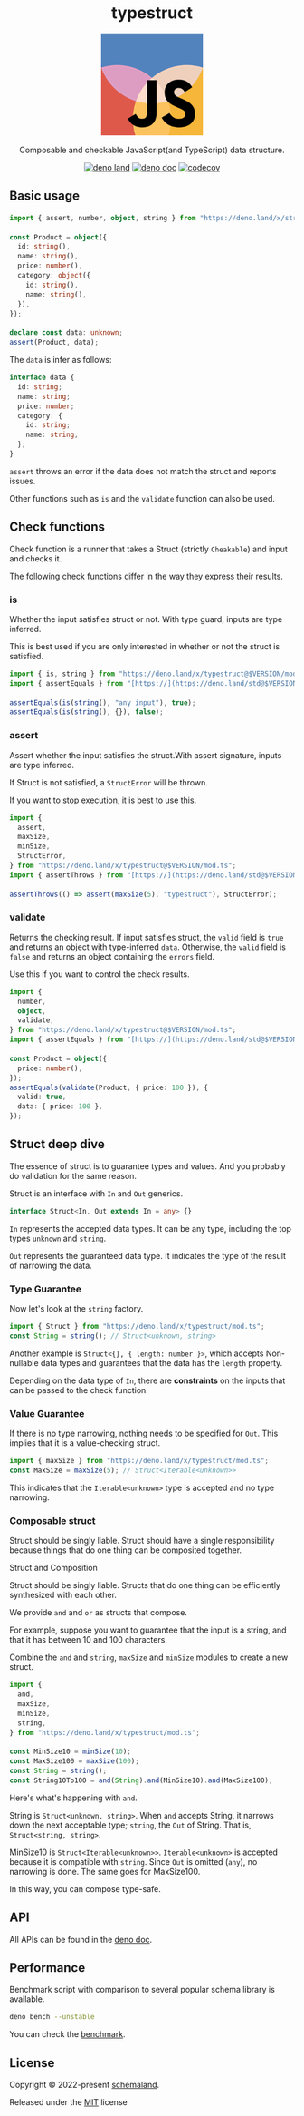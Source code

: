<div align="center">

# typestruct

<img alt="logo icon" src="./_medias/logo.png" width="180px" height="180px">

Composable and checkable JavaScript(and TypeScript) data structure.

[![deno land](http://img.shields.io/badge/available%20on-deno.land/x-lightgrey.svg?logo=deno)](https://deno.land/x/schema_js)
[![deno doc](https://doc.deno.land/badge.svg)](https://doc.deno.land/https/deno.land/x/schema_js/mod.ts)
[![codecov](https://codecov.io/gh/schemaland/schema.js/branch/beta/graph/badge.svg?token=nHsoT44zg6)](https://codecov.io/gh/schemaland/schema.js)

</div>

## Basic usage

```ts
import { assert, number, object, string } from "https://deno.land/x/struct";

const Product = object({
  id: string(),
  name: string(),
  price: number(),
  category: object({
    id: string(),
    name: string(),
  }),
});

declare const data: unknown;
assert(Product, data);
```

The `data` is infer as follows:

```ts
interface data {
  id: string;
  name: string;
  price: number;
  category: {
    id: string;
    name: string;
  };
}
```

`assert` throws an error if the data does not match the struct and reports
issues.

Other functions such as `is` and the `validate` function can also be used.

## Check functions

Check function is a runner that takes a Struct (strictly `Cheakable`) and input
and checks it.

The following check functions differ in the way they express their results.

### is

Whether the input satisfies struct or not. With type guard, inputs are type
inferred.

This is best used if you are only interested in whether or not the struct is
satisfied.

```ts
import { is, string } from "https://deno.land/x/typestruct@$VERSION/mod.ts";
import { assertEquals } from "[https://](https://deno.land/std@$VERSION/testing/asserts/mod.ts)";

assertEquals(is(string(), "any input"), true);
assertEquals(is(string(), {}), false);
```

### assert

Assert whether the input satisfies the struct.With assert signature, inputs are
type inferred.

If Struct is not satisfied, a `StructError` will be thrown.

If you want to stop execution, it is best to use this.

```ts
import {
  assert,
  maxSize,
  minSize,
  StructError,
} from "https://deno.land/x/typestruct@$VERSION/mod.ts";
import { assertThrows } from "[https://](https://deno.land/std@$VERSION/testing/asserts/mod.ts)";

assertThrows(() => assert(maxSize(5), "typestruct"), StructError);
```

### validate

Returns the checking result. If input satisfies struct, the `valid` field is
`true` and returns an object with type-inferred `data`. Otherwise, the `valid`
field is `false` and returns an object containing the `errors` field.

Use this if you want to control the check results.

```ts
import {
  number,
  object,
  validate,
} from "https://deno.land/x/typestruct@$VERSION/mod.ts";
import { assertEquals } from "[https://](https://deno.land/std@$VERSION/testing/asserts/mod.ts)";

const Product = object({
  price: number(),
});
assertEquals(validate(Product, { price: 100 }), {
  valid: true,
  data: { price: 100 },
});
```

## Struct deep dive

The essence of struct is to guarantee types and values. And you probably do
validation for the same reason.

Struct is an interface with `In` and `Out` generics.

```ts
interface Struct<In, Out extends In = any> {}
```

`In` represents the accepted data types. It can be any type, including the top
types `unknown` and `string`.

`Out` represents the guaranteed data type. It indicates the type of the result
of narrowing the data.

### Type Guarantee

Now let's look at the `string` factory.

```ts
import { Struct } from "https://deno.land/x/typestruct/mod.ts";
const String = string(); // Struct<unknown, string>
```

Another example is `Struct<{}, { length: number }>`, which accepts Non-nullable
data types and guarantees that the data has the `length` property.

Depending on the data type of `In`, there are **constraints** on the inputs that
can be passed to the check function.

### Value Guarantee

If there is no type narrowing, nothing needs to be specified for `Out`. This
implies that it is a value-checking struct.

```ts
import { maxSize } from "https://deno.land/x/typestruct/mod.ts";
const MaxSize = maxSize(5); // Struct<Iterable<unknown>>
```

This indicates that the `Iterable<unknown>` type is accepted and no type
narrowing.

### Composable struct

Struct should be singly liable. Struct should have a single responsibility
because things that do one thing can be composited together.

Struct and Composition

Struct should be singly liable. Structs that do one thing can be efficiently
synthesized with each other.

We provide `and` and `or` as structs that compose.

For example, suppose you want to guarantee that the input is a string, and that
it has between 10 and 100 characters.

Combine the `and` and `string`, `maxSize` and `minSize` modules to create a new
struct.

```ts
import {
  and,
  maxSize,
  minSize,
  string,
} from "https://deno.land/x/typestruct/mod.ts";

const MinSize10 = minSize(10);
const MaxSize100 = maxSize(100);
const String = string();
const String10To100 = and(String).and(MinSize10).and(MaxSize100);
```

Here's what's happening with `and`.

String is `Struct<unknown, string>`. When `and` accepts String, it narrows down
the next acceptable type; `string`, the `Out` of String. That is,
`Struct<string, string>`.

MinSize10 is `Struct<Iterable<unknown>>`. `Iterable<unknown>` is accepted
because it is compatible with `string`. Since `Out` is omitted (`any`), no
narrowing is done. The same goes for MaxSize100.

In this way, you can compose type-safe.

## API

All APIs can be found in the
[deno doc](https://doc.deno.land/https/deno.land/x/schema_js/mod.ts).

## Performance

Benchmark script with comparison to several popular schema library is available.

```bash
deno bench --unstable
```

You can check the
[benchmark](https://github.com/schemaland/schema.js/runs/7979671007?check_suite_focus=true#step:4:26).

## License

Copyright © 2022-present [schemaland](https://github.com/schemaland).

Released under the [MIT](./LICENSE) license
